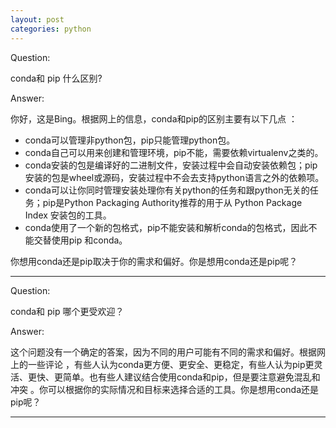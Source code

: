 ```yaml
---
layout: post
categories: python
---
```

Question:

conda和 pip 什么区别?

Answer:

你好，这是Bing。根据网上的信息，conda和pip的区别主要有以下几点     ：
- conda可以管理非python包，pip只能管理python包。
- conda自己可以用来创建和管理环境，pip不能，需要依赖virtualenv之类的。
- conda安装的包是编译好的二进制文件，安装过程中会自动安装依赖包；pip安装的包是wheel或源码，安装过程中不会去支持python语言之外的依赖项。
- conda可以让你同时管理安装处理你有关python的任务和跟python无关的任务；pip是Python Packaging Authority推荐的用于从 Python Package Index 安装包的工具。
- conda使用了一个新的包格式，pip不能安装和解析conda的包格式，因此不能交替使用pip 和conda。

你想用conda还是pip取决于你的需求和偏好。你是想用conda还是pip呢？


<hr/>

Question:

conda和 pip 哪个更受欢迎？

Answer:

这个问题没有一个确定的答案，因为不同的用户可能有不同的需求和偏好。根据网上的一些评论  ，有些人认为conda更方便、更安全、更稳定，有些人认为pip更灵活、更快、更简单。也有些人建议结合使用conda和pip，但是要注意避免混乱和冲突 。你可以根据你的实际情况和目标来选择合适的工具。你是想用conda还是pip呢？

<hr/>

